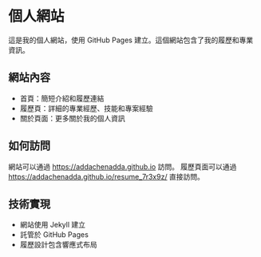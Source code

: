 # 個人網站

這是我的個人網站，使用 GitHub Pages 建立。這個網站包含了我的履歷和專業資訊。

## 網站內容

- 首頁：簡短介紹和履歷連結
- 履歷頁：詳細的專業經歷、技能和專案經驗
- 關於頁面：更多關於我的個人資訊

## 如何訪問

網站可以通過 https://addachenadda.github.io 訪問。
履歷頁面可以通過 https://addachenadda.github.io/resume_7r3x9z/ 直接訪問。

## 技術實現

- 網站使用 Jekyll 建立
- 託管於 GitHub Pages
- 履歷設計包含響應式布局
